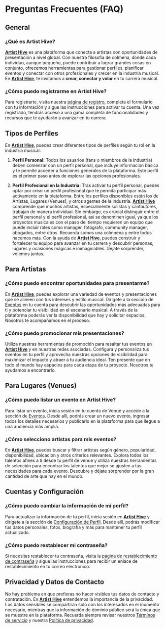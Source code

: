 # Preguntas Frecuentes (FAQ)

## General

### ¿Qué es **Artist Hive**?

[**Artist Hive**](https://www.artist-hive.com) es una plataforma que conecta a artistas con oportunidades de presentación a nivel global. Con nuestra filosofía de colmena, donde cada individuo, aunque pequeño, puede contribuir a lograr grandes cosas en conjunto, ofrecemos herramientas para gestionar perfiles, planificar eventos y conectar con otros profesionales y crecer en la industria musical. En [**Artist Hive**](https://www.artist-hive.com), te invitamos a **crear, conectar y volar** en tu carrera musical.

### ¿Cómo puedo registrarme en **Artist Hive**?

Para registrarte, visita nuestra [página de registro](https://www.artist-hive.com/signup), completa el formulario con tu información y sigue las instrucciones para activar tu cuenta. Una vez registrado, tendrás acceso a una gama completa de funcionalidades y recursos que te ayudarán a avanzar en tu carrera.

## Tipos de Perfiles

En [**Artist Hive**](https://www.artist-hive.com), puedes crear diferentes tipos de perfiles según tu rol en la industria musical:

1. **Perfil Personal:** Todos los usuarios (fans o miembros de la industria) deben comenzar con un perfil personal, que incluye información básica y te permite acceder a funciones generales de la plataforma. Este perfil es el primer paso antes de explorar las opciones profesionales.

2. **Perfil Profesional en la Industria:** Tras activar tu perfil personal, puedes optar por crear un perfil profesional que te permita participar más activamente en la plataforma. Entre los perfiles disponibles están los de Artistas, Lugares (Venues), y otros agentes de la industria. [**Artist Hive**](https://www.artist-hive.com) comprende que muchos artistas, especialmente solistas y cantautores, trabajan de manera individual. Sin embargo, es crucial distinguir entre el perfil personal y el perfil profesional, así se denominen igual, ya que los proyectos musicales con el paso del tiempo requieren un equipo que puede incluir roles como manager, fotógrafo, community manager, abogados, entre otros. Recuerda somos una colmnena y entre todos hacemos más. Con la ayuda de [**Artist Hive**](https://www.artist-hive.com), puedes construir y fortalecer tu equipo para avanzar en tu carrera y descubrir personas, lugares y ocasiones mágicas e inimaginables. Déjate sorprender, volemos juntos.

## Para Artistas

### ¿Cómo puedo encontrar oportunidades para presentarme?

En [**Artist Hive**](https://www.artist-hive.com), puedes explorar una variedad de eventos y presentaciones que se alineen con tus intereses y estilo musical. Dirígete a la sección de [Eventos](https://www.artist-hive.com/events) en tu cuenta para descubrir las oportunidades más adecuadas para ti y potenciar tu visibilidad en el escenario musical. A través de la plataforma poderás ver la disponibilidad que hay y solicitar espacios. Nosotros te acompañamos en el proceso.

### ¿Cómo puedo promocionar mis presentaciones?

Utiliza nuestras herramientas de promoción para resaltar tus eventos en [**Artist Hive**](https://www.artist-hive.com) y en nuestras redes asociadas. Configura y personaliza tus eventos en tu perfil y aprovecha nuestras opciones de visibilidad para maximizar el impacto y atraer a tu audiencia ideal. Ten presente que en todo el mundo hay espacios para cada etapa de tu proyecto. Nosotros te ayudamos a encontrarlo.

## Para Lugares (Venues)

### ¿Cómo puedo listar un evento en **Artist Hive**?

Para listar un evento, inicia sesión en tu cuenta de Venue y accede a la sección de [Eventos](https://www.artist-hive.com/events). Desde allí, podrás crear un nuevo evento, ingresar todos los detalles necesarios y publicarlo en la plataforma para que llegue a una audiencia más amplia.

### ¿Cómo selecciono artistas para mis eventos?

En [**Artist Hive**](https://www.artist-hive.com), puedes buscar y filtrar artistas según género, popularidad, disponibilidad, ubicación y otros criterios relevantes. Explora todos los talentos afines a ti desde tu perfil de venue y utiliza nuestras herramientas de selección para encontrar los talentos que mejor se ajusten a tus necesidades para cada evento. Descubre y déjate sorprender por la gran cantidad de arte que hay en el mundo.

## Cuentas y Configuración

### ¿Cómo puedo cambiar la información de mi perfil?

Para actualizar la información de tu perfil, inicia sesión en [**Artist Hive**](https://www.artist-hive.com) y dirígete a la sección de [Configuración de Perfil](https://www.artist-hive.com/profile). Desde allí, podrás modificar tus datos personales, fotos, biografía y más para mantener tu perfil actualizado.

### ¿Cómo puedo restablecer mi contraseña?

Si necesitas restablecer tu contraseña, visita la [página de restablecimiento de contraseña](https://www.artist-hive.com/reset-password) y sigue las instrucciones para recibir un enlace de restablecimiento en tu correo electrónico.

## Privacidad y Datos de Contacto

No hay problema en que prefieras no hacer visibles tus datos de contacto y contratación. En [**Artist Hive**](https://www.artist-hive.com) entendemos la importancia de la privacidad. Los datos sensibles se compartirán solo con los interesados en el momento necesario, mientras que la información de dominio público será la única que se muestre en la plataforma. Recuerda siempre revisar nuestros [Términos de servicio](https://www.artist-hive.com/tos) y nuestra [Política de privacidad](https://www.artist-hive.com/privacy).
